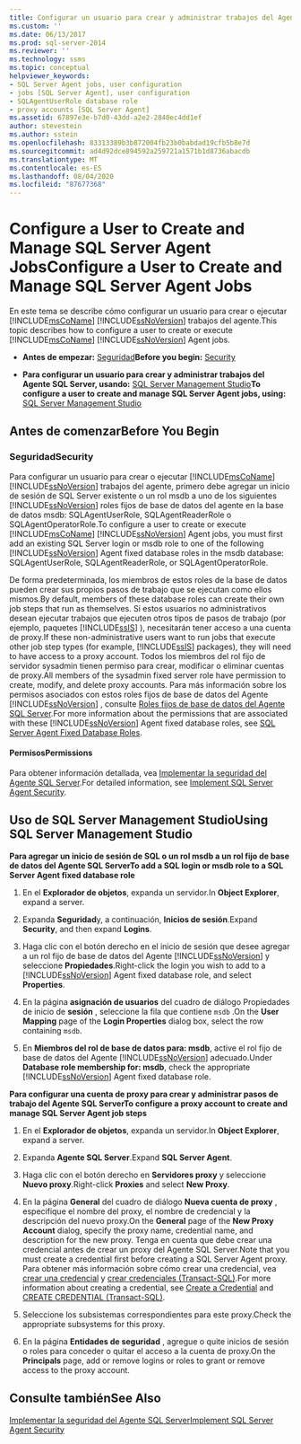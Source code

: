 ```yaml
---
title: Configurar un usuario para crear y administrar trabajos del Agente SQL Server | Microsoft Docs
ms.custom: ''
ms.date: 06/13/2017
ms.prod: sql-server-2014
ms.reviewer: ''
ms.technology: ssms
ms.topic: conceptual
helpviewer_keywords:
- SQL Server Agent jobs, user configuration
- jobs [SQL Server Agent], user configuration
- SQLAgentUserRole database role
- proxy accounts [SQL Server Agent]
ms.assetid: 67897e3e-b7d0-43dd-a2e2-2840ec4dd1ef
author: stevestein
ms.author: sstein
ms.openlocfilehash: 83313389b3b872004fb23b0babdad19cfb5b8e7d
ms.sourcegitcommit: ad4d92dce894592a259721a1571b1d8736abacdb
ms.translationtype: MT
ms.contentlocale: es-ES
ms.lasthandoff: 08/04/2020
ms.locfileid: "87677368"
---
```

# <a name="configure-a-user-to-create-and-manage-sql-server-agent-jobs"></a><span data-ttu-id="b6c64-102">Configure a User to Create and Manage SQL Server Agent Jobs</span><span class="sxs-lookup"><span data-stu-id="b6c64-102">Configure a User to Create and Manage SQL Server Agent Jobs</span></span>
  <span data-ttu-id="b6c64-103">En este tema se describe cómo configurar un usuario para crear o ejecutar [!INCLUDE[msCoName](../../includes/msconame-md.md)] [!INCLUDE[ssNoVersion](../../includes/ssnoversion-md.md)] trabajos del agente.</span><span class="sxs-lookup"><span data-stu-id="b6c64-103">This topic describes how to configure a user to create or execute [!INCLUDE[msCoName](../../includes/msconame-md.md)] [!INCLUDE[ssNoVersion](../../includes/ssnoversion-md.md)] Agent jobs.</span></span>  
  
-   <span data-ttu-id="b6c64-104">**Antes de empezar:**  [Seguridad](#Security)</span><span class="sxs-lookup"><span data-stu-id="b6c64-104">**Before you begin:**  [Security](#Security)</span></span>  
  
-   <span data-ttu-id="b6c64-105">**Para configurar un usuario para crear y administrar trabajos del Agente SQL Server, usando:**  [SQL Server Management Studio](#SSMS)</span><span class="sxs-lookup"><span data-stu-id="b6c64-105">**To configure a user to create and manage SQL Server Agent jobs, using:**  [SQL Server Management Studio](#SSMS)</span></span>  
  
##  <a name="before-you-begin"></a><a name="BeforeYouBegin"></a> <span data-ttu-id="b6c64-106">Antes de comenzar</span><span class="sxs-lookup"><span data-stu-id="b6c64-106">Before You Begin</span></span>  
  
###  <a name="security"></a><a name="Security"></a> <span data-ttu-id="b6c64-107">Seguridad</span><span class="sxs-lookup"><span data-stu-id="b6c64-107">Security</span></span>  
 <span data-ttu-id="b6c64-108">Para configurar un usuario para crear o ejecutar [!INCLUDE[msCoName](../../includes/msconame-md.md)] [!INCLUDE[ssNoVersion](../../includes/ssnoversion-md.md)] trabajos del agente, primero debe agregar un inicio de sesión de SQL Server existente o un rol msdb a uno de los siguientes [!INCLUDE[ssNoVersion](../../includes/ssnoversion-md.md)] roles fijos de base de datos del agente en la base de datos msdb: SQLAgentUserRole, SQLAgentReaderRole o SQLAgentOperatorRole.</span><span class="sxs-lookup"><span data-stu-id="b6c64-108">To configure a user to create or execute [!INCLUDE[msCoName](../../includes/msconame-md.md)] [!INCLUDE[ssNoVersion](../../includes/ssnoversion-md.md)] Agent jobs, you must first add an existing SQL Server login or msdb role to one of the following [!INCLUDE[ssNoVersion](../../includes/ssnoversion-md.md)] Agent fixed database roles in the msdb database: SQLAgentUserRole, SQLAgentReaderRole, or SQLAgentOperatorRole.</span></span>  
  
 <span data-ttu-id="b6c64-109">De forma predeterminada, los miembros de estos roles de la base de datos pueden crear sus propios pasos de trabajo que se ejecutan como ellos mismos.</span><span class="sxs-lookup"><span data-stu-id="b6c64-109">By default, members of these database roles can create their own job steps that run as themselves.</span></span> <span data-ttu-id="b6c64-110">Si estos usuarios no administrativos desean ejecutar trabajos que ejecuten otros tipos de pasos de trabajo (por ejemplo, paquetes [!INCLUDE[ssIS](../../includes/ssis-md.md)] ), necesitarán tener acceso a una cuenta de proxy.</span><span class="sxs-lookup"><span data-stu-id="b6c64-110">If these non-administrative users want to run jobs that execute other job step types (for example, [!INCLUDE[ssIS](../../includes/ssis-md.md)] packages), they will need to have access to a proxy account.</span></span> <span data-ttu-id="b6c64-111">Todos los miembros del rol fijo de servidor sysadmin tienen permiso para crear, modificar o eliminar cuentas de proxy.</span><span class="sxs-lookup"><span data-stu-id="b6c64-111">All members of the sysadmin fixed server role have permission to create, modify, and delete proxy accounts.</span></span> <span data-ttu-id="b6c64-112">Para más información sobre los permisos asociados con estos roles fijos de base de datos del Agente [!INCLUDE[ssNoVersion](../../includes/ssnoversion-md.md)] , consulte [Roles fijos de base de datos del Agente SQL Server](sql-server-agent-fixed-database-roles.md).</span><span class="sxs-lookup"><span data-stu-id="b6c64-112">For more information about the permissions that are associated with these [!INCLUDE[ssNoVersion](../../includes/ssnoversion-md.md)] Agent fixed database roles, see [SQL Server Agent Fixed Database Roles](sql-server-agent-fixed-database-roles.md).</span></span>  
  
####  <a name="permissions"></a><a name="Permissions"></a> <span data-ttu-id="b6c64-113">Permisos</span><span class="sxs-lookup"><span data-stu-id="b6c64-113">Permissions</span></span>  
 <span data-ttu-id="b6c64-114">Para obtener información detallada, vea [Implementar la seguridad del Agente SQL Server](implement-sql-server-agent-security.md).</span><span class="sxs-lookup"><span data-stu-id="b6c64-114">For detailed information, see [Implement SQL Server Agent Security](implement-sql-server-agent-security.md).</span></span>  
  
##  <a name="using-sql-server-management-studio"></a><a name="SSMS"></a> <span data-ttu-id="b6c64-115">Uso de SQL Server Management Studio</span><span class="sxs-lookup"><span data-stu-id="b6c64-115">Using SQL Server Management Studio</span></span>  
 <span data-ttu-id="b6c64-116">**Para agregar un inicio de sesión de SQL o un rol msdb a un rol fijo de base de datos del Agente SQL Server**</span><span class="sxs-lookup"><span data-stu-id="b6c64-116">**To add a SQL login or msdb role to a SQL Server Agent fixed database role**</span></span>  
  
1.  <span data-ttu-id="b6c64-117">En el **Explorador de objetos**, expanda un servidor.</span><span class="sxs-lookup"><span data-stu-id="b6c64-117">In **Object Explorer**, expand a server.</span></span>  
  
2.  <span data-ttu-id="b6c64-118">Expanda **Seguridad**y, a continuación, **Inicios de sesión**.</span><span class="sxs-lookup"><span data-stu-id="b6c64-118">Expand **Security**, and then expand **Logins**.</span></span>  
  
3.  <span data-ttu-id="b6c64-119">Haga clic con el botón derecho en el inicio de sesión que desee agregar a un rol fijo de base de datos del Agente [!INCLUDE[ssNoVersion](../../includes/ssnoversion-md.md)] y seleccione **Propiedades**.</span><span class="sxs-lookup"><span data-stu-id="b6c64-119">Right-click the login you wish to add to a [!INCLUDE[ssNoVersion](../../includes/ssnoversion-md.md)] Agent fixed database role, and select **Properties**.</span></span>  
  
4.  <span data-ttu-id="b6c64-120">En la página **asignación de usuarios** del cuadro de diálogo Propiedades de inicio de **sesión** , seleccione la fila que contiene `msdb` .</span><span class="sxs-lookup"><span data-stu-id="b6c64-120">On the **User Mapping** page of the **Login Properties** dialog box, select the row containing `msdb`.</span></span>  
  
5.  <span data-ttu-id="b6c64-121">En **Miembros del rol de base de datos para: msdb**, active el rol fijo de base de datos del Agente [!INCLUDE[ssNoVersion](../../includes/ssnoversion-md.md)] adecuado.</span><span class="sxs-lookup"><span data-stu-id="b6c64-121">Under **Database role membership for: msdb**, check the appropriate [!INCLUDE[ssNoVersion](../../includes/ssnoversion-md.md)] Agent fixed database role.</span></span>  
  
 <span data-ttu-id="b6c64-122">**Para configurar una cuenta de proxy para crear y administrar pasos de trabajo del Agente SQL Server**</span><span class="sxs-lookup"><span data-stu-id="b6c64-122">**To configure a proxy account to create and manage SQL Server Agent job steps**</span></span>  
  
1.  <span data-ttu-id="b6c64-123">En el **Explorador de objetos**, expanda un servidor.</span><span class="sxs-lookup"><span data-stu-id="b6c64-123">In **Object Explorer**, expand a server.</span></span>  
  
2.  <span data-ttu-id="b6c64-124">Expanda **Agente SQL Server**.</span><span class="sxs-lookup"><span data-stu-id="b6c64-124">Expand **SQL Server Agent**.</span></span>  
  
3.  <span data-ttu-id="b6c64-125">Haga clic con el botón derecho en **Servidores proxy** y seleccione **Nuevo proxy**.</span><span class="sxs-lookup"><span data-stu-id="b6c64-125">Right-click **Proxies** and select **New Proxy**.</span></span>  
  
4.  <span data-ttu-id="b6c64-126">En la página **General** del cuadro de diálogo **Nueva cuenta de proxy** , especifique el nombre del proxy, el nombre de credencial y la descripción del nuevo proxy.</span><span class="sxs-lookup"><span data-stu-id="b6c64-126">On the **General** page of the **New Proxy Account** dialog, specify the proxy name, credential name, and description for the new proxy.</span></span> <span data-ttu-id="b6c64-127">Tenga en cuenta que debe crear una credencial antes de crear un proxy del Agente SQL Server.</span><span class="sxs-lookup"><span data-stu-id="b6c64-127">Note that you must create a credential first before creating a SQL Server Agent proxy.</span></span> <span data-ttu-id="b6c64-128">Para obtener más información sobre cómo crear una credencial, vea [crear una credencial](../../relational-databases/security/authentication-access/create-a-credential.md) y [crear credenciales &#40;Transact-SQL&#41;](/sql/t-sql/statements/create-credential-transact-sql).</span><span class="sxs-lookup"><span data-stu-id="b6c64-128">For more information about creating a credential, see [Create a Credential](../../relational-databases/security/authentication-access/create-a-credential.md) and [CREATE CREDENTIAL &#40;Transact-SQL&#41;](/sql/t-sql/statements/create-credential-transact-sql).</span></span>  
  
5.  <span data-ttu-id="b6c64-129">Seleccione los subsistemas correspondientes para este proxy.</span><span class="sxs-lookup"><span data-stu-id="b6c64-129">Check the appropriate subsystems for this proxy.</span></span>  
  
6.  <span data-ttu-id="b6c64-130">En la página **Entidades de seguridad** , agregue o quite inicios de sesión o roles para conceder o quitar el acceso a la cuenta de proxy.</span><span class="sxs-lookup"><span data-stu-id="b6c64-130">On the **Principals** page, add or remove logins or roles to grant or remove access to the proxy account.</span></span>  
  
## <a name="see-also"></a><span data-ttu-id="b6c64-131">Consulte también</span><span class="sxs-lookup"><span data-stu-id="b6c64-131">See Also</span></span>  
 [<span data-ttu-id="b6c64-132">Implementar la seguridad del Agente SQL Server</span><span class="sxs-lookup"><span data-stu-id="b6c64-132">Implement SQL Server Agent Security</span></span>](implement-sql-server-agent-security.md)  
  
  
